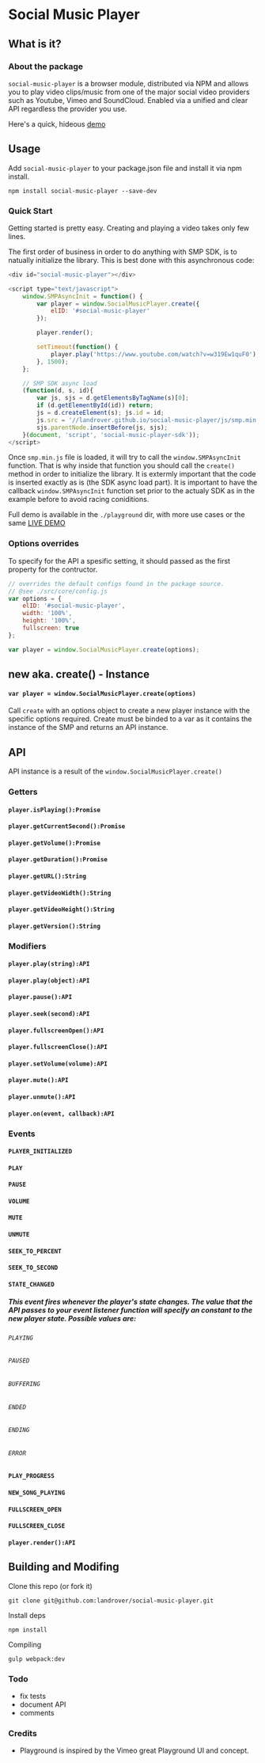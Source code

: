 # Social Music Player

## What is it?

### About the package

`social-music-player` is a browser module, distributed via NPM and allows you to play video clips/music from one of the major
social video providers such as Youtube, Vimeo and SoundCloud. Enabled via a unified and clear API regardless the provider you use.

Here's a quick, hideous [demo](https://landrover.github.io/social-music-player/)

## Usage

Add `social-music-player` to your package.json file and install it via npm install.

```
npm install social-music-player --save-dev
```

### Quick Start

Getting started is pretty easy. Creating and playing a video takes only few lines.

The first order of business in order to do anything with SMP SDK, is to natually initialize the library. This is best done with this asynchronous code:

```javascript
<div id="social-music-player"></div>

<script type="text/javascript">
    window.SMPAsyncInit = function() {
        var player = window.SocialMusicPlayer.create({
            elID: '#social-music-player'
        });

        player.render();

        setTimeout(function() {
            player.play('https://www.youtube.com/watch?v=w319Ew1quF0');
        }, 1500);
    };

    // SMP SDK async load
    (function(d, s, id){
        var js, sjs = d.getElementsByTagName(s)[0];
        if (d.getElementById(id)) return;
        js = d.createElement(s); js.id = id;
        js.src = '//landrover.github.io/social-music-player/js/smp.min.js';
        sjs.parentNode.insertBefore(js, sjs);
    }(document, 'script', 'social-music-player-sdk'));
</script>
```

Once `smp.min.js` file is loaded, it will try to call the `window.SMPAsyncInit` function.
That is why inside that function you should call the `create()` method in order to initialize the library. It is extermly important that the code is inserted exactly as is (the SDK async load part).
It is important to have the callback `window.SMPAsyncInit` function set prior to the actualy SDK as in the example before to avoid racing coniditions.

Full demo is available in the `./playground` dir, with more use cases or the same [LIVE DEMO](https://landrover.github.io/social-music-player/)

### Options overrides

To specify for the API a spesific setting, it should passed as the first property for the contructor.
```javascript
// overrides the default configs found in the package source.
// @see ./src/core/config.js
var options = {
    elID: '#social-music-player',
    width: '100%',
    height: '100%',
    fullscreen: true
};

var player = window.SocialMusicPlayer.create(options);
```

## new aka. create() - Instance

#### `var player = window.SocialMusicPlayer.create(options)`

Call `create` with an options object to create a new player instance with the specific options required.
Create must be binded to a var as it contains the instance of the SMP and returns an API instance.


## API

API instance is a result of the `window.SocialMusicPlayer.create()`

### Getters

#### `player.isPlaying():Promise`
#### `player.getCurrentSecond():Promise`
#### `player.getVolume():Promise`
#### `player.getDuration():Promise`
#### `player.getURL():String`
#### `player.getVideoWidth():String`
#### `player.getVideoHeight():String`
#### `player.getVersion():String`

### Modifiers

#### `player.play(string):API`
#### `player.play(object):API`
#### `player.pause():API`
#### `player.seek(second):API`
#### `player.fullscreenOpen():API`
#### `player.fullscreenClose():API`
#### `player.setVolume(volume):API`
#### `player.mute():API`
#### `player.unmute():API`
#### `player.on(event, callback):API`

### Events

#### `PLAYER_INITIALIZED`
#### `PLAY`
#### `PAUSE`
#### `VOLUME`
#### `MUTE`
#### `UNMUTE`
#### `SEEK_TO_PERCENT`
#### `SEEK_TO_SECOND`
#### `STATE_CHANGED`

##### This event fires whenever the player's state changes. The value that the API passes to your event listener function will specify an constant to the new player state. Possible values are:

###### `PLAYING`
###### `PAUSED`
###### `BUFFERING`
###### `ENDED`
###### `ENDING`
###### `ERROR`

#### `PLAY_PROGRESS`
#### `NEW_SONG_PLAYING`
#### `FULLSCREEN_OPEN`
#### `FULLSCREEN_CLOSE`

#### `player.render():API`


## Building and Modifing

Clone this repo (or fork it)
```
git clone git@github.com:landrover/social-music-player.git
```
Install deps
```
npm install
```

Compiling
```
gulp webpack:dev
```

### Todo
 * fix tests
 * document API
 * comments


### Credits
 * Playground is inspired by the Vimeo great Playground UI and concept.